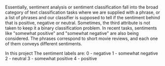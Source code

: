 Essentially, sentiment analysis or sentiment classification fall into the broad category of text classification tasks where we
are supplied with a phrase, or a list of phrases and our classifier is supposed to tell if the sentiment behind that is
positive, negative or neutral. Sometimes, the third attribute is not taken to keep it a binary classification problem. 
In recent tasks, sentiments like "somewhat positive" and "somewhat negative" are also being considered.
The phrases correspond to short movie reviews, and each one of them conveys different sentiments.

In this project The sentiment labels are:
0 - negative
1 - somewhat negative
2 - neutral
3 - somewhat positive
4 - positive



